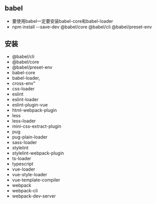 ## babel
* 要使用babel一定要安装babel-core和babel-loader
* npm install --save-dev @babel/core @babel/cli @babel/preset-env



## 安装
* @babel/cli  
* @babel/core
* @babel/preset-env
* babel-core
* babel-loader,
* cross-env"
* css-loader
* eslint
* eslint-loader
* eslint-plugin-vue
* html-webpack-plugin
* less
* less-loader
* mini-css-extract-plugin
* pug
* pug-plain-loader
* sass-loader
* stylelint
* stylelint-webpack-plugin
* ts-loader
* typescript
* vue-loader
* vue-style-loader
* vue-template-compiler
* webpack
* webpack-cli
* webpack-dev-server